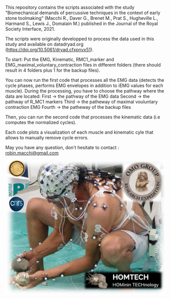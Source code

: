 This repository contains the scripts associated with the study "Biomechanical demands of percussive techniques in the context of early stone toolmaking" (Macchi R., Daver G., Brenet  M., Prat S., Hugheville L., Harmand S., Lewis J., Domalain M.) published in the Journal of the Royal Society Interface, 2021.

The scripts were originally developped to process the data used in this study and available on datadryad.org (https://doi.org/10.5061/dryad.cfxpnvx51).

To start: Put the EMG, Kinematic, RMC1_marker and EMG_maximal_voluntary_contraction files in different folders (there should result in 4 folders plus 1 for the backup files).

You can now run the first code that processes all the EMG data (detects the cycle phases, performs EMG envelopes in addition to iEMG values for each muscle).
During the processing, you have to choose the pathway where the data are located:
First -> the pathway of the EMG data
Second -> the pathway of R_MC1 markers 
Third -> the patheway of maximal vouluntary contraction EMG 
Fourth -> the patheway of the backup files

Then, you can run the second code that processes the kinematic data (i.e computes the normalized cycles). 

Each code plots a visualization of each muscle and kinematic cyle that allows to manually remove cycle errors.

May you have any question, don't hesitate to contact : robin.macchi@gmail.com


![Image of Macchi et al. RSI 2021](https://github.com/mdomalai/BiomechStoneToolmaking_RSI/blob/main/ImageGitHub.png)











